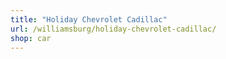 ```yaml
---
title: "Holiday Chevrolet Cadillac"
url: /williamsburg/holiday-chevrolet-cadillac/
shop: car
---
```

